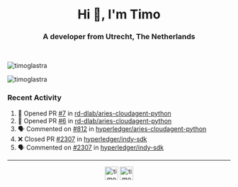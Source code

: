 <h1 align="center">Hi 👋, I'm Timo</h1>
<h3 align="center">A developer from Utrecht, The Netherlands</h3>
<br/>
<!-- https://github.com/rahuldkjain/github-profile-readme-generator --!>

<p align="left"><img src="https://github-readme-stats.vercel.app/api?username=timoglastra&show_icons=true&count_private=true&" alt="timoglastra" /></p>

<!--
Github language stats
<p align="left"><img src="https://github-readme-stats.vercel.app/api/top-langs/?username=timoglastra&layout=compact" alt="timoglastra" /><p>
-->

<!-- Codestats language stats -->
<p align="left"><img src="https://codestats-readme.vercel.app/api/top-langs/?username=timoglastra&layout=compact&language_count=12" alt="timoglastra" /><p>  
  
<h3>Recent Activity</h3>

<!--START_SECTION:activity-->
1. 💪 Opened PR [#7](https://github.com/rd-dlab/aries-cloudagent-python/pull/7) in [rd-dlab/aries-cloudagent-python](https://github.com/rd-dlab/aries-cloudagent-python)
2. 💪 Opened PR [#6](https://github.com/rd-dlab/aries-cloudagent-python/pull/6) in [rd-dlab/aries-cloudagent-python](https://github.com/rd-dlab/aries-cloudagent-python)
3. 🗣 Commented on [#812](https://github.com/hyperledger/aries-cloudagent-python/issues/812) in [hyperledger/aries-cloudagent-python](https://github.com/hyperledger/aries-cloudagent-python)
4. ❌ Closed PR [#2307](https://github.com/hyperledger/indy-sdk/pull/2307) in [hyperledger/indy-sdk](https://github.com/hyperledger/indy-sdk)
5. 🗣 Commented on [#2307](https://github.com/hyperledger/indy-sdk/issues/2307) in [hyperledger/indy-sdk](https://github.com/hyperledger/indy-sdk)
<!--END_SECTION:activity-->

---

<p align="center">
<a href="https://twitter.com/timoglastra" target="blank"><img align="center" src="https://cdn.jsdelivr.net/npm/simple-icons@3.0.1/icons/twitter.svg" alt="timoglastra" height="30" width="30" /></a>
<a href="https://linkedin.com/in/timoglastra" target="blank"><img align="center" src="https://cdn.jsdelivr.net/npm/simple-icons@3.0.1/icons/linkedin.svg" alt="timoglastra" height="30" width="30" /></a>
</p>



